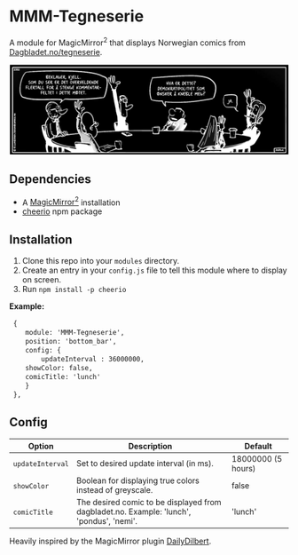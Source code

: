 # MMM-Tegneserie
A module for MagicMirror<sup>2</sup> that displays Norwegian comics from [Dagbladet.no/tegneserie](https://dagbladet.no/tegneserie).

<img src="lunch.png"></img>

## Dependencies
  * A [MagicMirror<sup>2</sup>](https://github.com/MichMich/MagicMirror) installation
  * [cheerio](https://github.com/cheeriojs/cheerio) npm package

## Installation
  1. Clone this repo into your `modules` directory.
  2. Create an entry in your `config.js` file to tell this module where to display on screen.
  3. Run `npm install -p cheerio`
  
 **Example:**
```
 {
    module: 'MMM-Tegneserie',
	position: 'bottom_bar',
	config: {
		updateInterval : 36000000,
    showColor: false,
    comicTitle: 'lunch'
	}
 },
```

## Config
| **Option** | **Description** | **Default** |
| --- | --- | --- |
| `updateInterval` | Set to desired update interval (in ms). | 18000000 (5 hours) |
| `showColor` | Boolean for displaying true colors instead of greyscale. | false |
| `comicTitle` | The desired comic to be displayed from dagbladet.no. Example: 'lunch', 'pondus', 'nemi'. | 'lunch' |

Heavily inspired by the MagicMirror plugin [DailyDilbert](https://github.com/andrecarlucci/MMM-DailyDilbert).
